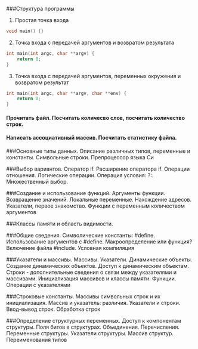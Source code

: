 ###Структура программы

1. Простая точка входа
```cpp
void main() {}
```

2. Точка входа с передачей аргументов и возвратом результата
```cpp
int main(int argc, char **argv) {
    return 0;
}
```

3. Точка входа с передачей аргументов, переменных окружения и возвратом результат
```cpp
int main(int argc, char **argv, char **env) {
    return 0;
}
```

#### Прочитать файл. Посчитать количесво слов, посчитать количество строк.
#### Написать ассоциативный массив. Посчитать статистику файла.

###Основные типы данных. Описание различных типов, переменные и константы. Символьные строки. Препроцессор языка Си

###Выбор вариантов. Оператор if. Расширение оператора if. Операции отношения. Логические операции. Операция условия: ?:. Множественный выбор.

###Создание и использование функций. Аргументы функции. Возвращение значений. Локальные переменные. Нахождение адресов. Указатели, первое знакомство. Функции с переменным количеством аргументов

###Классы памяти и область видимости.

###Общие сведения. Символические константы: #define. Использование аргументов с #define. Макроопределение или функция? Включение файла #include. Условная компиляция




###Указатели и массивы. Массивы. Указатели. Динамические объекты. Создание динамических объектов. Доступ к динамическим объектам. Строки - дополнительные сведения о связи между указателями и массивами. Инициализация массивов и классы памяти. Функции. Операции с указателями

###Строковые константы. Массивы символьных строк и их инициализация. Массив и указатель: различия. Указатели и строки. Ввод-вывод строк. Обработка строк

###Определение структурных переменных. Доступ к компонентам структуры. Поля битов в структурах. Объединения. Перечисления. Переменные структуры. Указатели структуры. Массив структур. Переименования типов